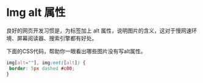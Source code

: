 Img alt 属性
===

良好的网页开发习惯是，为标签加上 alt 属性，说明图片的含义，这对于慢网速环境、屏幕阅读器、搜索引擎都有好处。

下面的CSS代码，帮助你一眼看出哪些图片没有写alt属性。

```css
img[alt=""], img:not([alt]) {
 border: 5px dashed #c00;
}
```
